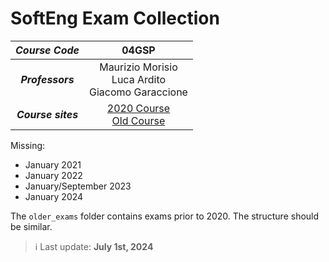 # SoftEng Exam Collection

| *Course Code* | 04GSP |
| :---------: | :---------: |
| ***Professors*** | Maurizio Morisio <br> Luca Ardito <br> Giacomo Garaccione |
| ***Course sites***   | [2020 Course](https://softeng.polito.it/courses/04GSP/) <br>  [Old Course](https://softeng.polito.it/courses/01GSP/) |

Missing:
- January 2021
- January 2022
- January/September 2023
- January 2024

The `older_exams` folder contains exams prior to 2020. The structure should be similar.

> ℹ️ Last update: **July 1st, 2024**
